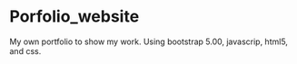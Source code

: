 # Porfolio_website
My own portfolio to show my work. Using bootstrap 5.00, javascrip, html5, and css. 
